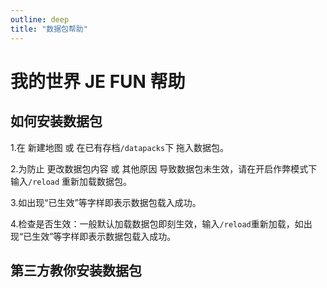 ```yaml
---
outline: deep
title: "数据包帮助"
---
```


# 我的世界 JE FUN 帮助

## 如何安装数据包

1.在 新建地图 或 在已有存档`/datapacks`下 拖入数据包。

2.为防止 更改数据包内容 或 其他原因 导致数据包未生效，请在开启作弊模式下输入`/reload` 重新加载数据包。

3.如出现“已生效”等字样即表示数据包载入成功。

4.检查是否生效：一般默认加载数据包即刻生效，输入`/reload`重新加载，如出现“已生效”等字样即表示数据包载入成功。

## 第三方教你安装数据包

<Links
  :grid="2"
  :items="[
    {
      image: 'https://www.mcmod.cn/static/public/images/favicon.ico',
      name: 'MC百科',
      desc: '数据包安装指南',
      link: 'https://www.mcmod.cn/post/2334.html',
      linkText: '立即查看'
    },
    {
      // image: 'https://www.bilibili.com/favicon.ico',
      image: '/assets/bilibili.png',
      name: 'BiliBili',
      desc: '数据包使用全解！！(by 洛玖Oscar)',
      link: 'https://www.bilibili.com/video/BV1LWZwYEEpV',
      linkText: '跳转链接'
    }
  ]"
/>
